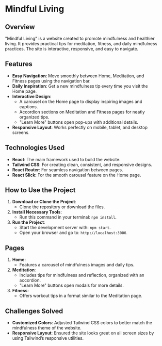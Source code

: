 # Mindful Living

## Overview

"Mindful Living" is a website created to promote mindfulness and healthier living. It provides practical tips for meditation, fitness, and daily mindfulness practices. The site is interactive, responsive, and easy to navigate.

## Features

- **Easy Navigation**: Move smoothly between Home, Meditation, and Fitness pages using the navigation bar.
- **Daily Inspiration**: Get a new mindfulness tip every time you visit the Home page.
- **Interactive Design**:
  - A carousel on the Home page to display inspiring images and captions.
  - Accordion sections on Meditation and Fitness pages for neatly organized tips.
  - "Learn More" buttons open pop-ups with additional details.
- **Responsive Layout**: Works perfectly on mobile, tablet, and desktop screens.

## Technologies Used

- **React**: The main framework used to build the website.
- **Tailwind CSS**: For creating clean, consistent, and responsive designs.
- **React Router**: For seamless navigation between pages.
- **React Slick**: For the smooth carousel feature on the Home page.

## How to Use the Project

1. **Download or Clone the Project**:
   - Clone the repository or download the files.
2. **Install Necessary Tools**:
   - Run this command in your terminal: `npm install`.
3. **Run the Project**:
   - Start the development server with: `npm start`.
   - Open your browser and go to: `http://localhost:3000`.

## Pages

1. **Home**:
   - Features a carousel of mindfulness images and daily tips.
2. **Meditation**:
   - Includes tips for mindfulness and reflection, organized with an accordion.
   - "Learn More" buttons open modals for more details.
3. **Fitness**:
   - Offers workout tips in a format similar to the Meditation page.

## Challenges Solved

- **Customized Colors**: Adjusted Tailwind CSS colors to better match the mindfulness theme of the website.
- **Responsive Layout**: Ensured the site looks great on all screen sizes by using Tailwind’s responsive utilities.

